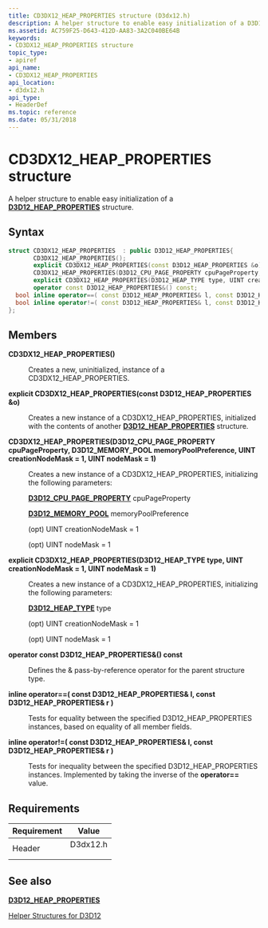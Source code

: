```yaml
---
title: CD3DX12_HEAP_PROPERTIES structure (D3dx12.h)
description: A helper structure to enable easy initialization of a D3D12\_HEAP\_PROPERTIES structure.
ms.assetid: AC759F25-D643-412D-AA83-3A2C040BE64B
keywords:
- CD3DX12_HEAP_PROPERTIES structure
topic_type:
- apiref
api_name:
- CD3DX12_HEAP_PROPERTIES
api_location:
- d3dx12.h
api_type:
- HeaderDef
ms.topic: reference
ms.date: 05/31/2018
---
```


# CD3DX12\_HEAP\_PROPERTIES structure

A helper structure to enable easy initialization of a [**D3D12\_HEAP\_PROPERTIES**](/windows/desktop/api/d3d12/ns-d3d12-d3d12_heap_properties) structure.

## Syntax


```C++
struct CD3DX12_HEAP_PROPERTIES  : public D3D12_HEAP_PROPERTIES{
       CD3DX12_HEAP_PROPERTIES();
       explicit CD3DX12_HEAP_PROPERTIES(const D3D12_HEAP_PROPERTIES &o);
       CD3DX12_HEAP_PROPERTIES(D3D12_CPU_PAGE_PROPERTY cpuPageProperty, D3D12_MEMORY_POOL memoryPoolPreference, UINT creationNodeMask = 1, UINT nodeMask = 1);
       explicit CD3DX12_HEAP_PROPERTIES(D3D12_HEAP_TYPE type, UINT creationNodeMask = 1, UINT nodeMask = 1);
       operator const D3D12_HEAP_PROPERTIES&() const;
  bool inline operator==( const D3D12_HEAP_PROPERTIES& l, const D3D12_HEAP_PROPERTIES& r );
  bool inline operator!=( const D3D12_HEAP_PROPERTIES& l, const D3D12_HEAP_PROPERTIES& r );
};
```



## Members

<dl> <dt>

**CD3DX12\_HEAP\_PROPERTIES()**
</dt> <dd>

Creates a new, uninitialized, instance of a CD3DX12\_HEAP\_PROPERTIES.

</dd> <dt>

**explicit CD3DX12\_HEAP\_PROPERTIES(const D3D12\_HEAP\_PROPERTIES &o)**
</dt> <dd>

Creates a new instance of a CD3DX12\_HEAP\_PROPERTIES, initialized with the contents of another [**D3D12\_HEAP\_PROPERTIES**](/windows/desktop/api/d3d12/ns-d3d12-d3d12_heap_properties) structure.

</dd> <dt>

**CD3DX12\_HEAP\_PROPERTIES(D3D12\_CPU\_PAGE\_PROPERTY cpuPageProperty, D3D12\_MEMORY\_POOL memoryPoolPreference, UINT creationNodeMask = 1, UINT nodeMask = 1)**
</dt> <dd>

Creates a new instance of a CD3DX12\_HEAP\_PROPERTIES, initializing the following parameters:

[**D3D12\_CPU\_PAGE\_PROPERTY**](/windows/desktop/api/d3d12/ne-d3d12-d3d12_cpu_page_property) cpuPageProperty

[**D3D12\_MEMORY\_POOL**](/windows/desktop/api/d3d12/ne-d3d12-d3d12_memory_pool) memoryPoolPreference

(opt) UINT creationNodeMask = 1

(opt) UINT nodeMask = 1

</dd> <dt>

**explicit CD3DX12\_HEAP\_PROPERTIES(D3D12\_HEAP\_TYPE type, UINT creationNodeMask = 1, UINT nodeMask = 1)**
</dt> <dd>

Creates a new instance of a CD3DX12\_HEAP\_PROPERTIES, initializing the following parameters:

[**D3D12\_HEAP\_TYPE**](/windows/desktop/api/d3d12/ne-d3d12-d3d12_heap_type) type

(opt) UINT creationNodeMask = 1

(opt) UINT nodeMask = 1

</dd> <dt>

**operator const D3D12\_HEAP\_PROPERTIES&() const**
</dt> <dd>

Defines the & pass-by-reference operator for the parent structure type.

</dd> <dt>

**inline operator==( const D3D12\_HEAP\_PROPERTIES& l, const D3D12\_HEAP\_PROPERTIES& r )**
</dt> <dd>

Tests for equality between the specified D3D12\_HEAP\_PROPERTIES instances, based on equality of all member fields.

</dd> <dt>

**inline operator!=( const D3D12\_HEAP\_PROPERTIES& l, const D3D12\_HEAP\_PROPERTIES& r )**
</dt> <dd>

Tests for inequality between the specified D3D12\_HEAP\_PROPERTIES instances. Implemented by taking the inverse of the **operator==** value.

</dd> </dl>

## Requirements



| Requirement | Value |
|-------------------|-------------------------------------------------------------------------------------|
| Header<br/> | <dl> <dt>D3dx12.h</dt> </dl> |



## See also

<dl> <dt>

[**D3D12\_HEAP\_PROPERTIES**](/windows/desktop/api/d3d12/ns-d3d12-d3d12_heap_properties)
</dt> <dt>

[Helper Structures for D3D12](helper-structures-for-d3d12.md)
</dt> </dl>

 

 





